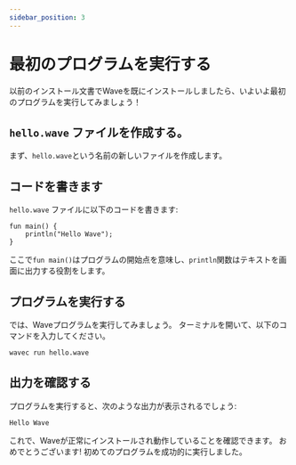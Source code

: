```yaml
---
sidebar_position: 3
---
```


# 最初のプログラムを実行する

以前のインストール文書でWaveを既にインストールしましたら、いよいよ最初のプログラムを実行してみましょう！

## `hello.wave` ファイルを作成する。

まず、`hello.wave`という名前の新しいファイルを作成します。

## コードを書きます

`hello.wave` ファイルに以下のコードを書きます:

```wave
fun main() {
    println("Hello Wave");
}
```

ここで`fun main()`はプログラムの開始点を意味し、`println`関数はテキストを画面に出力する役割をします。

## プログラムを実行する

では、Waveプログラムを実行してみましょう。 ターミナルを開いて、以下のコマンドを入力してください。

```bash
wavec run hello.wave
```

## 出力を確認する

プログラムを実行すると、次のような出力が表示されるでしょう:

```
Hello Wave
```

これで、Waveが正常にインストールされ動作していることを確認できます。 おめでとうございます! 初めてのプログラムを成功的に実行しました。
